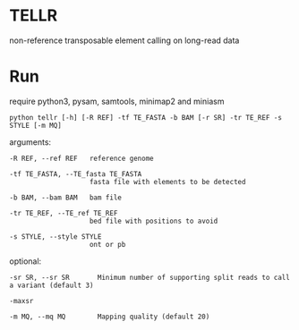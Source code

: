 # TELLR

non-reference transposable element calling on long-read data 

# Run
require python3, pysam, samtools, minimap2 and miniasm

    python tellr [-h] [-R REF] -tf TE_FASTA -b BAM [-r SR] -tr TE_REF -s STYLE [-m MQ]

  arguments: 

    -R REF, --ref REF   reference genome

    -tf TE_FASTA, --TE_fasta TE_FASTA
                        fasta file with elements to be detected

    -b BAM, --bam BAM   bam file

    -tr TE_REF, --TE_ref TE_REF
                        bed file with positions to avoid

    -s STYLE, --style STYLE
                        ont or pb
  
  optional: 

    -sr SR, --sr SR       Minimum number of supporting split reads to call a variant (default 3)
    
    -maxsr

    -m MQ, --mq MQ        Mapping quality (default 20)

